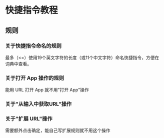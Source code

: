 # 快捷指令教程



## 规则

### 关于快捷指令命名的规则

最多（<=）使用19个英文字符的长度（或11个中文字符）命名快捷指令，方便在词典中查看。

### 关于打开 App 操作的规则

能用 URL 打开 App 就不用"打开 App"操作

### 关于"从输入中获取URL"操作

### 关于"扩展 URL"操作

需要额外点击确定，能自己写扩展规则就不用这个操作




